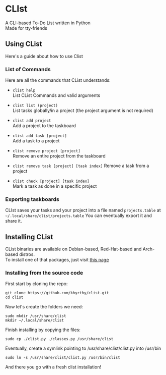 # CLIst

A CLI-based To-Do List written in Python  
Made for tty-friends

## Using CList

Here's a guide about how to use Clist

### List of Commands

Here are all the commands that CList understands:
* `clist help `  
  List CList Commands and valid arguments

* `clist list (project)`  
  List tasks globally/in a project (the project argument is not required)

* `clist add project`  
  Add a project to the taskboard

* `clist add task [project]`  
  Add a task to a project
  
* `clist remove project [project]`  
  Remove an entire project from the taskboard

* `clist remove task [project] [task index]`
  Remove a task from a project

* `clist check [project] [task index]`  
  Mark a task as done in a specific project

### Exporting taskboards

CLIst saves your tasks and your project into a file named `projects.table` at `~/.local/share/clist/projects.table` You can eventually export it and share it.

## Installing CList

CList binaries are available on Debian-based, Red-Hat-based and Arch-based distros.  
To install one of that packages, just visit [this page](https://github.com/khyrthy/clist/releases)

### Installing from the source code

First start by cloning the repo:
```
git clone https://github.com/khyrthy/clist.git
cd clist
```

Now let's create the folders we need:
```
sudo mkdir /usr/share/clist
mkdir ~/.local/share/clist
```

Finish installing by copying the files:
```
sudo cp ./clist.py ./classes.py /usr/share/clist
```

Eventually, create a symlink pointing to /usr/share/clist/clist.py into /usr/bin
```
sudo ln -s /usr/share/clist/clist.py /usr/bin/clist
```

And there you go with a fresh clist installation!